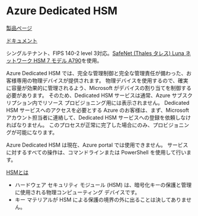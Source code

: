 
# Azure Dedicated HSM

[製品ページ](https://azure.microsoft.com/ja-jp/services/azure-dedicated-hsm/)

[ドキュメント](https://docs.microsoft.com/ja-jp/azure/dedicated-hsm/overview)

シングルテナント、FIPS 140-2 level 3対応。[SafeNet (Thales タレス) Luna ネットワーク HSM 7 モデル A790](https://cpl.thalesgroup.com/encryption/hardware-security-modules/network-hsms)を使用。

Azure Dedicated HSM では、完全な管理制御と完全な管理責任が備わった、お客様専用の物理デバイスが提供されます。 物理デバイスを使用するので、確実に容量が効果的に管理されるよう、Microsoft がデバイスの割り当てを制御する必要があります。 そのため、Dedicated HSM サービスは通常、Azure サブスクリプション内でリソース プロビジョニング用には表示されません。 Dedicated HSM サービスへのアクセスを必要とする Azure のお客様は、まず、Microsoft アカウント担当者に連絡して、Dedicated HSM サービスへの登録を依頼しなければなりません。 このプロセスが正常に完了した場合にのみ、プロビジョニングが可能になります。

Azure Dedicated HSM は現在、Azure portal では使用できません。 サービスに対するすべての操作は、コマンドラインまたは PowerShell を使用して行います。


[HSMとは](https://docs.microsoft.com/ja-jp/azure/dedicated-hsm/faq#q-what-is-a-hardware-security-module-hsm)
- ハードウェア セキュリティ モジュール (HSM) は、暗号化キーの保護と管理に使用される物理コンピューティング デバイスです。
- キー マテリアルが HSM による保護の境界の外に出ることは決してありません。
